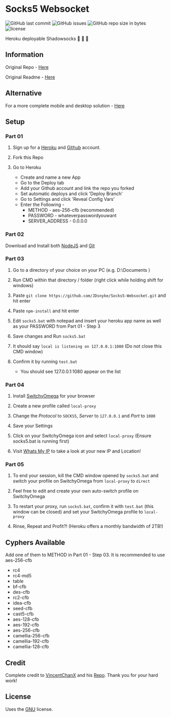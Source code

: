 # Socks5 Websocket

![GitHub last commit](https://img.shields.io/github/last-commit/JDsnyke/Socks5-Websocket.svg) ![GitHub issues](https://img.shields.io/github/issues/JDsnyke/Socks5-Websocket.svg) ![GitHub repo size in bytes](https://img.shields.io/github/repo-size/JDsnyke/Socks5-Websocket.svg) ![license](https://img.shields.io/github/license/JDsnyke/Socks5-Websocket.svg)

Heroku deployable Shadowsocks :see_no_evil: :hear_no_evil: :speak_no_evil:

## Information

Original Repo - [Here](https://github.com/VincentChanX/shadowsocks-over-websocket)

Original Readme - [Here](https://github.com/JDsnyke/Socks5-Websocket/blob/master/ORIGINAL-README.md)

## Alternative

For a more complete mobile and desktop solution - [Here](https://github.com/JDsnyke/V2Ray-Heroku)

## Setup 

### Part 01

1. Sign up for a [Heroku](https://heroku.com/) and [Github](https://github.com/) account.

2. Fork this Repo 

3. Go to Heroku

   * Create and name a new App
   * Go to the Deploy tab
   * Add your Github account and link the repo you forked
   * Set automatic deploys and click 'Deploy Branch'
   * Go to Settings and click 'Reveal Config Vars'
   * Enter the Following - 
       * METHOD - aes-256-cfb (recommended) 
       * PASSWORD - whateverpasswordyouwant
       * SERVER_ADDRESS - 0.0.0.0       
  
### Part 02

Download and Install both [NodeJS](https://nodejs.org/en/download/) and [Git](https://git-scm.com/downloads)

### Part 03

1. Go to a directory of your choice on your PC (e.g. D:\Documents )

2. Run CMD within that directory / folder (right click while holding shift for windows)

3. Paste ```git clone https://github.com/JDsnyke/Socks5-Websocket.git``` and hit enter

4. Paste ```npm-install``` and hit enter

5. Edit ```socks5.bat``` with notepad and insert your heroku app name as well as your PASSWORD from Part 01 - Step 3

6. Save changes and Run ```socks5.bat``` 

7. It should say ```local is listening on 127.0.0.1:1080``` (Do not close this CMD window)

8. Confirm it by running ```test.bat```

    * You should see 127.0.0.1:1080 appear on the list
    
### Part 04

1. Install [SwitchyOmega](https://github.com/FelisCatus/SwitchyOmega) for your browser

2. Create a new profile called ```local-proxy```

3. Change the *Protocol* to ```SOCKS5```, *Server* to ```127.0.0.1``` and *Port* to ```1080```

4. Save your Settings

5. Click on your SwitchyOmega icon and select ```local-proxy``` (Ensure socks5.bat is running first)

6. Visit [Whats My IP](https://whatsmyip.com/) to take a look at your new IP and Location!

### Part 05

1. To end your session, kill the CMD window opened by ```socks5.bat``` and switch your profile on SwitchyOmega from ```local-proxy``` to ```direct```  

2. Feel free to edit and create your own auto-switch profile on SwitchyOmega

3. To restart your proxy, run ```socks5.bat```, confirm it with ```test.bat``` (this window can be closed) and set your SwitchyOmega profile to ```local-proxy```

4. Rinse, Repeat and Profit?! (Heroku offers a monthly bandwidth of 2TB!)

## Cyphers Available

Add one of them to METHOD in Part 01 - Step 03. It is recommended to use aes-256-cfb

* rc4
* rc4-md5
* table
* bf-cfb
* des-cfb
* rc2-cfb
* idea-cfb
* seed-cfb
* cast5-cfb
* aes-128-cfb
* aes-192-cfb
* aes-256-cfb
* camellia-256-cfb
* camellia-192-cfb
* camellia-128-cfb

## Credit

Complete credit to [VincentChanX](https://github.com/VincentChanX) and his [Repo](https://github.com/VincentChanX/shadowsocks-over-websocket). Thank you for your hard work!

## License

Uses the [GNU](https://github.com/JDsnyke/Socks5-Websocket/blob/master/LICENSE) license.

